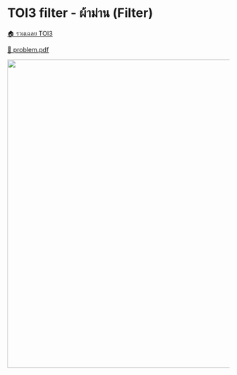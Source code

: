 <!-- @codegen_problem begin -->
# TOI3 filter - ผ้าม่าน (Filter)

[🏠 รวมเฉลย TOI3](../)

[💎 problem.pdf](./toi3_filter.pdf)

<img width="700" src="https://github.com/krist7599555/toi/assets/19445033/80c80822-7583-4bcd-a705-dae3eacdee85" />
<!-- @codegen_problem end -->
